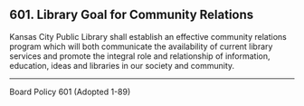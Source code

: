 ## 601. Library Goal for Community Relations

Kansas City Public Library shall establish an effective community relations program which will both communicate the availability of current library services and promote the integral role and relationship of information, education, ideas and libraries in our society and community.

---

Board Policy 601 (Adopted 1-89)
